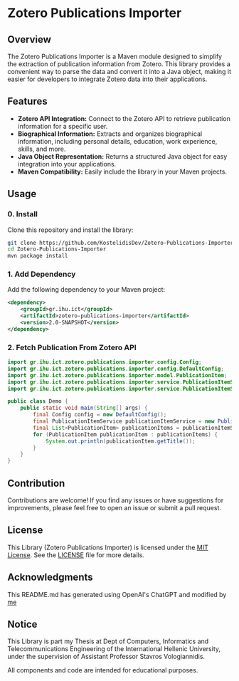 # Zotero Publications Importer

## Overview

The Zotero Publications Importer is a Maven module designed to simplify the extraction of publication information from Zotero. This library provides a convenient way to parse the data and convert it into a Java object, making it easier for developers to integrate Zotero data into their applications.

## Features

- **Zotero API Integration:** Connect to the Zotero API to retrieve publication information for a specific user.
- **Biographical Information:** Extracts and organizes biographical information, including personal details, education, work experience, skills, and more.
- **Java Object Representation:** Returns a structured Java object for easy integration into your applications.
- **Maven Compatibility:** Easily include the library in your Maven projects.

## Usage

### 0. Install

Clone this repository and install the library:

```bash
git clone https://github.com/KostelidisDev/Zotero-Publications-Importer.git
cd Zotero-Publications-Importer
mvn package install
```

### 1. Add Dependency

Add the following dependency to your Maven project:

```xml
<dependency>
    <groupId>gr.ihu.ict</groupId>
    <artifactId>zotero-publications-importer</artifactId>
    <version>2.0-SNAPSHOT</version>
</dependency>
```

### 2. Fetch Publication From Zotero API

```java
import gr.ihu.ict.zotero.publications.importer.config.Config;
import gr.ihu.ict.zotero.publications.importer.config.DefaultConfig;
import gr.ihu.ict.zotero.publications.importer.model.PublicationItem;
import gr.ihu.ict.zotero.publications.importer.service.PublicationItemService;
import gr.ihu.ict.zotero.publications.importer.service.PublicationItemServiceImpl;

public class Demo {
    public static void main(String[] args) {
        final Config config = new DefaultConfig();
        final PublicationItemService publicationItemService = new PublicationItemServiceImpl(config);
        final List<PublicationItem> publicationItems = publicationItemService.findAllPublicationItemsByUserId("12296221");
        for (PublicationItem publicationItem : publicationItems) {
            System.out.println(publicationItem.getTitle());
        }
    }
}
```

## Contribution

Contributions are welcome! If you find any issues or have suggestions for improvements, please feel free to open an issue or submit a pull request.

## License

This Library (Zotero Publications Importer) is licensed under the [MIT License](LICENSE). See the [LICENSE](LICENSE) file for more details.

## Acknowledgments

This README.md has generated using OpenAI's ChatGPT and modified by [me](https://github.com/IordanisKostelidis)

## Notice

This Library is part my Thesis at Dept of Computers, Informatics and Telecommunications Engineering of the
International Hellenic University, under the supervision of Assistant Professor Stavros Vologiannidis.

All components and code are intended for educational purposes.